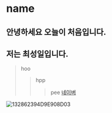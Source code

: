 # name
## 안녕하세요 오늘이 처음입니다.
## 저는 최성일입니다.
> hoo
> > hpp
> > >pee
[네이버](https://naver.com)

![132862394D9E908D03](https://user-images.githubusercontent.com/80079730/110879127-c8249e80-831f-11eb-9d08-e04e1e7a9656.jpg)
